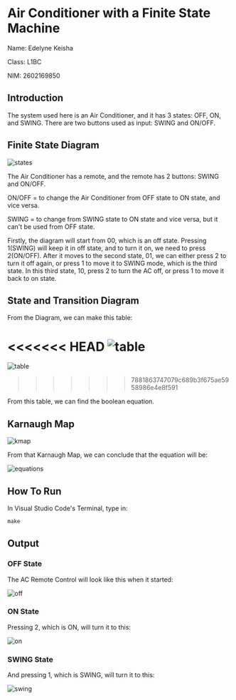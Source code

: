 # Air Conditioner with a Finite State Machine

Name: Edelyne Keisha

Class: L1BC

NIM: 2602169850

## Introduction

The system used here is an Air Conditioner, and it has 3 states: OFF, ON, and SWING. There are two buttons used as input: SWING and ON/OFF.


## Finite State Diagram

![states](images/FSMdiagram.png)

The Air Conditioner has a remote, and the remote has 2 buttons: SWING and ON/OFF.

ON/OFF = to change the Air Conditioner from OFF state to ON state, and vice versa.

SWING = to change from SWING state to ON state and vice versa, but it can't be used from OFF state.

Firstly, the diagram will start from 00, which is an off state. Pressing 1(SWING) will keep it in off state, and to turn it on, we need to press 2(ON/OFF). After it moves to the second state, 01, we can either press 2 to turn it off again, or press 1 to move it to SWING mode, which is the third state. In this third state, 10, press 2 to turn the AC off, or press 1 to move it back to on state.


## State and Transition Diagram

From the Diagram, we can make this table:

<<<<<<< HEAD
![table](images/StateTableFix.png)
=======
![table](images/StateTable.png)
>>>>>>> 7881863747079c689b3f675ae5958986e4e8f591

From this table, we can find the boolean equation.


## Karnaugh Map

![kmap](images/KMAP.png)

From that Karnaugh Map, we can conclude that the equation will be:

![equations](images/Equations.png)


## How To Run

In Visual Studio Code's Terminal, type in:
```c
make
```


## Output

### OFF State

The AC Remote Control will look like this when it started:

![off](images/OFFstate.png)

### ON State

Pressing 2, which is ON, will turn it to this:

![on](images/ONstate.png)

### SWING State

And pressing 1, which is SWING, will turn it to this:

![swing](images/SWINGstate.png)

